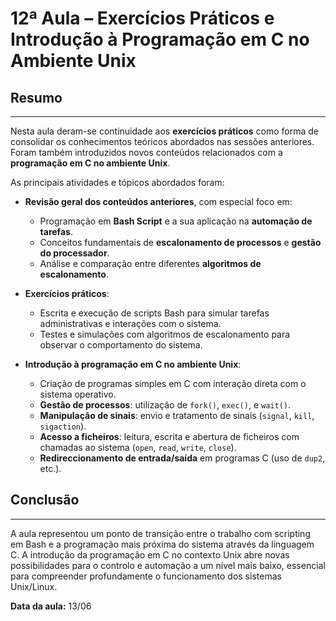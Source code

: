 # 12ª Aula – Exercícios Práticos e Introdução à Programação em C no Ambiente Unix

## Resumo

---

Nesta aula deram-se continuidade aos **exercícios práticos** como forma de consolidar os conhecimentos teóricos abordados nas sessões anteriores. Foram também introduzidos novos conteúdos relacionados com a **programação em C no ambiente Unix**.

As principais atividades e tópicos abordados foram:

- **Revisão geral dos conteúdos anteriores**, com especial foco em:
  - Programação em **Bash Script** e a sua aplicação na **automação de tarefas**.
  - Conceitos fundamentais de **escalonamento de processos** e **gestão do processador**.
  - Análise e comparação entre diferentes **algoritmos de escalonamento**.

- **Exercícios práticos**:
  - Escrita e execução de scripts Bash para simular tarefas administrativas e interações com o sistema.
  - Testes e simulações com algoritmos de escalonamento para observar o comportamento do sistema.

- **Introdução à programação em C no ambiente Unix**:
  - Criação de programas simples em C com interação direta com o sistema operativo.
  - **Gestão de processos**: utilização de `fork()`, `exec()`, e `wait()`.
  - **Manipulação de sinais**: envio e tratamento de sinais (`signal`, `kill`, `sigaction`).
  - **Acesso a ficheiros**: leitura, escrita e abertura de ficheiros com chamadas ao sistema (`open`, `read`, `write`, `close`).
  - **Redireccionamento de entrada/saída** em programas C (uso de `dup2`, etc.).

## Conclusão

---

A aula representou um ponto de transição entre o trabalho com scripting em Bash e a programação mais próxima do sistema através da linguagem C. A introdução da programação em C no contexto Unix abre novas possibilidades para o controlo e automação a um nível mais baixo, essencial para compreender profundamente o funcionamento dos sistemas Unix/Linux.

**Data da aula:** 13/06
